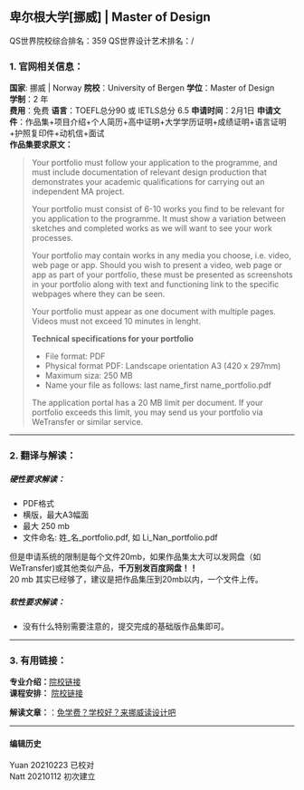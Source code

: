 ## 卑尔根大学[挪威] | Master of Design

QS世界院校综合排名：359
QS世界设计艺术排名：/



### 1. 官网相关信息：

**国家**: 挪威 | Norway
**院校**：University of Bergen
**学位**：Master of Design  
**学制**：2 年  
**费用**：免费
**语言**：TOEFL总分90 或 IETLS总分 6.5
**申请时间**：2月1日
**申请文件**：作品集+项目介绍+个人简历+高中证明+大学学历证明+成绩证明+语言证明+护照复印件+动机信+面试  
**作品集要求原文：**   

> Your portfolio must follow your application to the programme, and must include documentation of relevant design production that demonstrates your academic qualifications for carrying out an independent MA project.
>
>Your portfolio must consist of 6-10 works you find to be relevant for you application to the programme. It must show a variation between sketches and completed works as we will want to see your work processes.
>
>Your portfolio may contain works in any media you choose, i.e. video, web page or app. Should you wish to present a video, web page or app as part of your portfolio, these must be presented as screenshots in your portfolio along with text and functioning link to the specific webpages where they can be seen.
>
>Your portfolio must appear as one document with multiple pages.
>Videos must not exceed 10 minutes in lenght.
>
> **Technical specifications for your portfolio**
>
 >-   File format: PDF
 >-   Physical format PDF: Landscape orientation A3 (420 x 297mm)
 >-   Maximum siza: 250 MB
 >-   Name your file as follows: last name_first name_portfolio.pdf
>
>The application portal has a 20 MB limit per document.
>If your portfolio exceeds this limit, you may send us your portfolio via WeTransfer or similar service.


---


### 2. 翻译与解读：

##### 硬性要求解读：
- PDF格式
- 横版，最大A3幅面
- 最大 250 mb
- 文件命名: 姓_名_portfolio.pdf, 如 Li_Nan_portfolio.pdf

但是申请系统的限制是每个文件20mb，如果作品集太大可以发网盘（如 WeTransfer)或其他类似产品，**千万别发百度网盘！！**  
20 mb 其实已经够了，建议是把作品集压到20mb以内，一个文件上传。


##### 软性要求解读：
- 没有什么特别需要注意的，提交完成的基础版作品集即可。


---


### 3. 有用链接：

**专业介绍：**[院校链接](https://www.uib.no/en/kmd/111989/masters-programme-design)  
**课程安排：** [院校链接](https://www.uib.no/en/kmd/111989/masters-programme-design#project-description)  



**解读文章：**：[免学费？学校好？来挪威读设计吧](http://www.makebi.net/27327.html)  

---


#### 编辑历史
Yuan 20210223 已校对  
Natt 20210112 初次建立  
